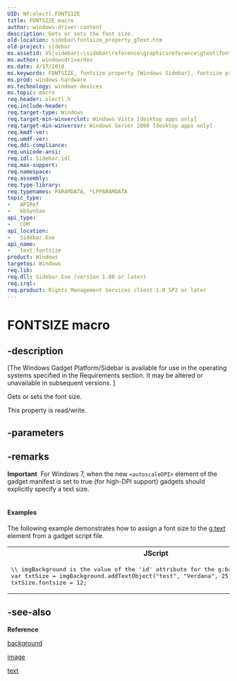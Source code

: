 ```yaml
---
UID: NF:olectl.FONTSIZE
title: FONTSIZE macro
author: windows-driver-content
description: Gets or sets the font size.
old-location: sidebar\fontsize_property_gText.htm
old-project: sidebar
ms.assetid: VS|sidebar|~\sidebar\reference\graphicsreference\gtext\fontsize_property_gtext.htm
ms.author: windowsdriverdev
ms.date: 4/17/2018
ms.keywords: FONTSIZE, fontsize property [Windows Sidebar], fontsize property [Windows Sidebar], text object, fontsize_property_gText, sidebar.fontsize_property_gText, text object [Windows Sidebar], fontsize property
ms.prod: windows-hardware
ms.technology: windows-devices
ms.topic: macro
req.header: olectl.h
req.include-header: 
req.target-type: Windows
req.target-min-winverclnt: Windows Vista [desktop apps only]
req.target-min-winversvr: Windows Server 2008 [desktop apps only]
req.kmdf-ver: 
req.umdf-ver: 
req.ddi-compliance: 
req.unicode-ansi: 
req.idl: Sidebar.idl
req.max-support: 
req.namespace: 
req.assembly: 
req.type-library: 
req.typenames: PARAMDATA, *LPPARAMDATA
topic_type:
-	APIRef
-	kbSyntax
api_type:
-	COM
api_location:
-	Sidebar.Exe
api_name:
-	text.fontsize
product: Windows
targetos: Windows
req.lib: 
req.dll: Sidebar.Exe (version 1.00 or later)
req.irql: 
req.product: Rights Management Services client 1.0 SP2 or later
---
```


# FONTSIZE macro


## -description


<p class="CCE_Message">[The Windows Gadget Platform/Sidebar is available for use in the operating systems specified in the Requirements section. It may be altered or unavailable in subsequent versions.
]

Gets or sets the font size.
		

This property is read/write.


## -parameters


## -remarks



<div class="alert"><b>Important</b>  For Windows 7, when the new <code>&lt;autoscaleDPI&gt;</code> element of the gadget manifest is set to true (for high-DPI support) gadgets should explicitly specify a text size.</div>
<div> </div>

#### Examples

The following example demonstrates how to assign a font size to the <a href="https://msdn.microsoft.com/038e9fae-137d-49b2-9fbe-be7e3affc117">g:text</a> element from a gadget script file.

<div class="code"><span codelanguage="JScript"><table>
<tr>
<th>JScript</th>
</tr>
<tr>
<td>
<pre>\\ imgBackground is the value of the 'id' attribute for the g:background element.
var txtSize = imgBackground.addTextObject("test", "Verdana", 25, "Red", intX, intY);
txtSize.fontsize = 12;</pre>
</td>
</tr>
</table></span></div>



## -see-also




<b>Reference</b>



<a href="https://msdn.microsoft.com/9d0467d9-a02c-4629-be60-6effb551721d">background</a>



<a href="https://msdn.microsoft.com/bcc3db81-45e8-46ae-af49-8f81829c0303">image</a>



<a href="https://msdn.microsoft.com/038e9fae-137d-49b2-9fbe-be7e3affc117">text</a>
 

 


